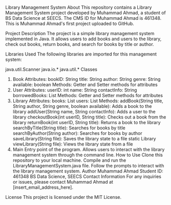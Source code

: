 Library Management System
About
This repository contains a Library Management System project developed by Muhammad Ahmad, a student of BS Data Science at SEECS. The CMS ID for Muhammad Ahmad is 461348. This is Muhammad Ahmad's first project uploaded to GitHub.

Project Description
The project is a simple library management system implemented in Java. It allows users to add books and users to the library, check out books, return books, and search for books by title or author.

Libraries Used
The following libraries are imported for this management system:

java.util.Scanner
java.io.*
java.util.*
Classes
1. Book
Attributes:
bookID: String
title: String
author: String
genre: String
available: boolean
Methods:
Getter and Setter methods for attributes
2. User
Attributes:
userID: int
name: String
contactInfo: String
borrowedBooks: List<Book>
Methods:
Getter and Setter methods for attributes
3. Library
Attributes:
books: List<Book>
users: List<User>
Methods:
addBook(String title, String author, String genre, boolean available): Adds a book to the library
addUser(String name, String contactInfo): Adds a user to the library
checkoutBook(int userID, String title): Checks out a book from the library
returnBook(int userID, String title): Returns a book to the library
searchByTitle(String title): Searches for books by title
searchByAuthor(String author): Searches for books by author
saveLibrary(String file): Saves the library state to a file
static Library viewLibrary(String file): Views the library state from a file
4. Main
Entry point of the program.
Allows users to interact with the library management system through the command line.
How to Use
Clone this repository to your local machine.
Compile and run the LibraryManagementSystem.java file.
Follow the prompts to interact with the library management system.
Author
Muhammad Ahmad
Student ID: 461348
BS Data Science, SEECS
Contact Information
For any inquiries or issues, please contact Muhammad Ahmad at [insert_email_address_here].

License
This project is licensed under the MIT License.
